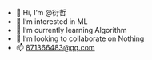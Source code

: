 - 👋 Hi, I’m @衍哲
- 👀 I’m interested in ML
- 🌱 I’m currently learning Algorithm
- 💞️ I’m looking to collaborate on Nothing
- 📫 871366483@qq.com

<!---
MagicZhaozhuang/MagicZhaozhuang is a ✨ special ✨ repository because its `README.md` (this file) appears on your GitHub profile.
You can click the Preview link to take a look at your changes.
--->
